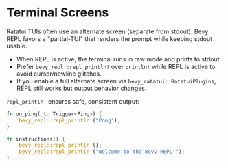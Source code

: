 # Terminal Screens

Ratatui TUIs often use an alternate screen (separate from stdout). Bevy REPL favors a "partial-TUI" that renders the prompt while keeping stdout usable.

- When REPL is active, the terminal runs in raw mode and prints to stdout.
- Prefer `bevy_repl::repl_println!` over `println!` while REPL is active to avoid cursor/newline glitches.
- If you enable a full alternate screen via `bevy_ratatui::RatatuiPlugins`, REPL still works but output behavior changes.

`repl_println!` ensures safe, consistent output:

```rust
fn on_ping(_t: Trigger<Ping>) {
    bevy_repl::repl_println!("Pong");
}

fn instructions() {
    bevy_repl::repl_println!();
    bevy_repl::repl_println!("Welcome to the Bevy REPL!");
}
```
